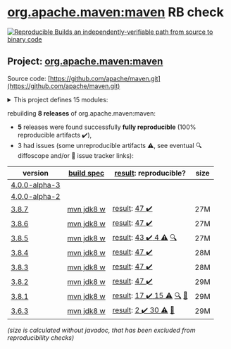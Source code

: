 [org.apache.maven:maven](https://search.maven.org/artifact/org.apache.maven/maven/) RB check
=======

[![Reproducible Builds](https://reproducible-builds.org/images/logos/rb.svg) an independently-verifiable path from source to binary code](https://reproducible-builds.org/)

## Project: [org.apache.maven:maven](https://search.maven.org/artifact/org.apache.maven/maven/)

Source code: [https://github.com/apache/maven.git](https://github.com/apache/maven.git)

<details><summary>This project defines 15 modules:</summary>

* [org.apache.maven:apache-maven](https://search.maven.org/artifact/org.apache.maven/apache-maven/)
* [org.apache.maven:maven](https://search.maven.org/artifact/org.apache.maven/maven/)
* [org.apache.maven:maven-artifact](https://search.maven.org/artifact/org.apache.maven/maven-artifact/)
* [org.apache.maven:maven-builder-support](https://search.maven.org/artifact/org.apache.maven/maven-builder-support/)
* [org.apache.maven:maven-compat](https://search.maven.org/artifact/org.apache.maven/maven-compat/)
* [org.apache.maven:maven-core](https://search.maven.org/artifact/org.apache.maven/maven-core/)
* [org.apache.maven:maven-embedder](https://search.maven.org/artifact/org.apache.maven/maven-embedder/)
* [org.apache.maven:maven-model](https://search.maven.org/artifact/org.apache.maven/maven-model/)
* [org.apache.maven:maven-model-builder](https://search.maven.org/artifact/org.apache.maven/maven-model-builder/)
* [org.apache.maven:maven-plugin-api](https://search.maven.org/artifact/org.apache.maven/maven-plugin-api/)
* [org.apache.maven:maven-repository-metadata](https://search.maven.org/artifact/org.apache.maven/maven-repository-metadata/)
* [org.apache.maven:maven-resolver-provider](https://search.maven.org/artifact/org.apache.maven/maven-resolver-provider/)
* [org.apache.maven:maven-settings](https://search.maven.org/artifact/org.apache.maven/maven-settings/)
* [org.apache.maven:maven-settings-builder](https://search.maven.org/artifact/org.apache.maven/maven-settings-builder/)
* [org.apache.maven:maven-slf4j-provider](https://search.maven.org/artifact/org.apache.maven/maven-slf4j-provider/)
</details>

rebuilding **8 releases** of org.apache.maven:maven:
- **5** releases were found successfully **fully reproducible** (100% reproducible artifacts :heavy_check_mark:),
- 3 had issues (some unreproducible artifacts :warning:, see eventual :mag: diffoscope and/or :memo: issue tracker links):

| version | [build spec](/BUILDSPEC.md) | [result](https://reproducible-builds.org/docs/jvm/): reproducible? | size |
| -- | --------- | ------ | -- |
| [4.0.0-alpha-3](https://search.maven.org/artifact/org.apache.maven/maven/4.0.0-alpha-3/pom) | | | |
| [4.0.0-alpha-2](https://search.maven.org/artifact/org.apache.maven/maven/4.0.0-alpha-2/pom) | | | |
| [3.8.7](https://search.maven.org/artifact/org.apache.maven/maven/3.8.7/pom) | [mvn jdk8 w](maven-3.8.7.buildspec) | [result](maven-3.8.7.buildinfo): [47 :heavy_check_mark: ](maven-3.8.7.buildcompare) | 27M |
| [3.8.6](https://search.maven.org/artifact/org.apache.maven/maven/3.8.6/pom) | [mvn jdk8 w](maven-3.8.6.buildspec) | [result](maven-3.8.6.buildinfo): [47 :heavy_check_mark: ](maven-3.8.6.buildcompare) | 27M |
| [3.8.5](https://search.maven.org/artifact/org.apache.maven/maven/3.8.5/pom) | [mvn jdk8 w](maven-3.8.5.buildspec) | [result](maven-3.8.5.buildinfo): [43 :heavy_check_mark:  4 :warning:](maven-3.8.5.buildcompare) [:mag:](maven-3.8.5.diffoscope) | 27M |
| [3.8.4](https://search.maven.org/artifact/org.apache.maven/maven/3.8.4/pom) | [mvn jdk8 w](maven-3.8.4.buildspec) | [result](maven-3.8.4.buildinfo): [47 :heavy_check_mark: ](maven-3.8.4.buildcompare) | 28M |
| [3.8.3](https://search.maven.org/artifact/org.apache.maven/maven/3.8.3/pom) | [mvn jdk8 w](maven-3.8.3.buildspec) | [result](maven-3.8.3.buildinfo): [47 :heavy_check_mark: ](maven-3.8.3.buildcompare) | 28M |
| [3.8.2](https://search.maven.org/artifact/org.apache.maven/maven/3.8.2/pom) | [mvn jdk8 w](maven-3.8.2.buildspec) | [result](maven-3.8.2.buildinfo): [47 :heavy_check_mark: ](maven-3.8.2.buildcompare) | 29M |
| [3.8.1](https://search.maven.org/artifact/org.apache.maven/maven/3.8.1/pom) | [mvn jdk8 w](maven-3.8.1.buildspec) | [result](maven-3.8.1.buildinfo): [17 :heavy_check_mark:  15 :warning:](maven-3.8.1.buildcompare) [:mag:](maven-3.8.1.diffoscope) [:memo:](https://issues.apache.org/jira/browse/MNG-7155) | 29M |
| [3.6.3](https://search.maven.org/artifact/org.apache.maven/maven/3.6.3/pom) | [mvn jdk8 w](maven-3.6.3.buildspec) | [result](apache-maven-3.6.3.buildinfo): [2 :heavy_check_mark:  30 :warning:](apache-maven-3.6.3.buildcompare) [:memo:](https://issues.apache.org/jira/browse/MNG-6859) | 29M |

<i>(size is calculated without javadoc, that has been excluded from reproducibility checks)</i>
